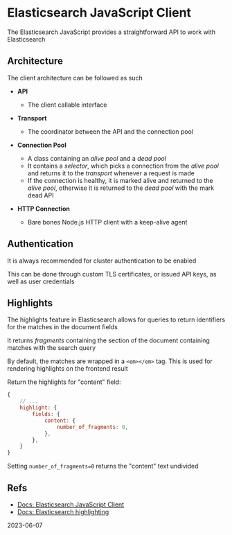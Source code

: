 # Elasticsearch JavaScript Client

The Elasticsearch JavaScript provides a straightforward API to work with Elasticsearch

## Architecture

The client architecture can be followed as such

- **API**

  - The client callable interface

- **Transport**

  - The coordinator between the API and the connection pool

- **Connection Pool**

  - A class containing an _alive pool_ and a _dead pool_
  - It contains a _selector_, which picks a connection from the _alive pool_ and returns it to the _transport_ whenever a request is made
  - If the connection is healthy, it is marked alive and returned to the _alive pool_, otherwise it is returned to the _dead pool_ with the mark dead API

- **HTTP Connection**

  - Bare bones Node.js HTTP client with a keep-alive agent

## Authentication

It is always recommended for cluster authentication to be enabled

This can be done through custom TLS certificates, or issued API keys, as well as user credentials

## Highlights

The highlights feature in Elasticsearch allows for queries to return identifiers for the matches in the document fields

It returns _fragments_ containing the section of the document containing matches with the search query

By default, the matches are wrapped in a `<em></em>` tag. This is used for rendering highlights on the frontend result

Return the highlights for "content" field:

```javascript
{
    // ...
    highlight: {
        fields: {
            content: {
                number_of_fragments: 0,
            },
        },
    }
}
```

Setting `number_of_fragments=0` returns the "content" text undivided

## Refs

- [Docs: Elasticsearch JavaScript Client](https://www.elastic.co/guide/en/elasticsearch/client/javascript-api)
- [Docs: Elasticsearch highlighting](https://www.elastic.co/guide/en/elasticsearch/reference/current/highlighting.html#highlighting)

2023-06-07
